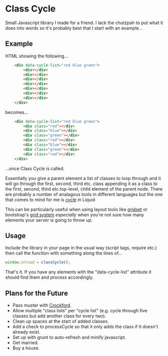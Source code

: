 # Class Cycle

Small Javascript library I made for a friend. I lack the chutzpah to put what it does into words so it's probably best that I start with an example...

## Example

HTML showing the following...

```HTML
	<div data-cycle-list="red blue green">
		<div></div>
		<div></div>
		<div></div>
		<div></div>
		<div></div>
		<div></div>
		<div></div>
	</div>
```

becomes... 

```HTML
	<div data-cycle-list="red blue green">
		<div class="red"></div>
		<div class="blue"></div>
		<div class="green"></div>
		<div class="red"></div>
		<div class="blue"></div>
		<div class="green"></div>
		<div class="red"></div>
	</div>
```

...once Class Cycle is called. 

Essentially you give a parent element a list of classes to loop through and it will go through the first, second, third etc. class appending it as a class to the first, second, third etc.top-level, child element of the parent node. There are probably a number of analagous tools in different languages but the one that comes to mind for me is [cycle] in Liquid

This can be particularly useful when using layout tools like [gridset] or bootstrap's [grid system] *especially* when you're not sure how many elements your server is going to throw up.

## Usage 

Include the library in your page in the usual way (script tags, require etc.) then call the function with something along the lines of...

```Javascript
window.onload = classCycle();
```

That's it. If you have any elements with the "data-cycle-list" attribute it should find them and process accordingly.

## Plans for the Future
* Pass muster with [Crockford].
* Allow multiple "class lists" per "cycle list" (e.g. cycle through five classes but add another class for every two).
* Clean up spaces at the start of added classes. 
* Add a check to processCycle so that it only adds the class if it doesn't already exist.
* Set up with grunt to auto-refresh and minify javascript.
* Get married.
* Buy a house.

[cycle]: "http://docs.shopify.com/themes/liquid-basics/logic#cycle
[gridset]: https://gridsetapp.com/
[grid system]: http://getbootstrap.com/css/#grid
[Crockford]: http://www.jslint.com/lint.html
